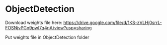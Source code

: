 # ObjectDetection

Download weights file here: https://drive.google.com/file/d/1KS-zVLHj0srrL-FOSNjvPGn9pwI7q4nA/view?usp=sharing

Put weights file in ObjectDetection folder
